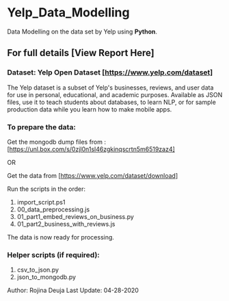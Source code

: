 # Yelp_Data_Modelling
Data Modelling on the data set by Yelp using **Python**.

## For full details <a hred="https://github.com/rojinadeuja/Yelp_Data_Modelling/blob/master/Yelp_Topic_Modelling_Report.pdf">[View Report Here]</a>

### Dataset: Yelp Open Dataset [https://www.yelp.com/dataset]

The Yelp dataset is a subset of Yelp's businesses, reviews, and user data for use in personal, educational, and academic purposes. 
Available as JSON files, use it to teach students about databases, to learn NLP, or for sample production data while you learn how to make mobile apps.

### To prepare the data:
Get the mongodb dump files from : [https://unl.box.com/s/0zjl0n1sl46zgkinqscrtn5m6519zaz4]

OR

Get the data from [https://www.yelp.com/dataset/download]

Run the scripts in the order:
1. import_script.ps1 
2. 00_data_preprocessing.js
3. 01_part1_embed_reviews_on_business.py
4. 01_part2_business_with_reviews.js

The data is now ready for processing.

### Helper scripts (if required):
1. csv_to_json.py
2. json_to_mongodb.py

Author: Rojina Deuja
Last Update: 04-28-2020
